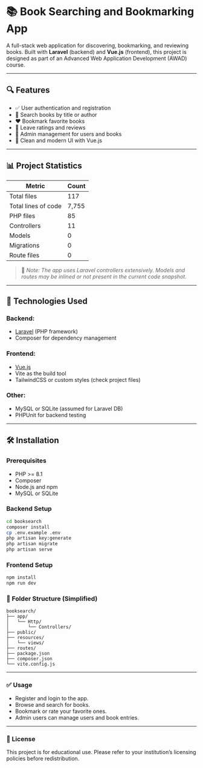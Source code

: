 # 📚 Book Searching and Bookmarking App

A full-stack web application for discovering, bookmarking, and reviewing books. Built with **Laravel** (backend) and **Vue.js** (frontend), this project is designed as part of an Advanced Web Application Development (AWAD) course.

---

## 🔍 Features

- ✅ User authentication and registration
- 🔎 Search books by title or author
- ❤️ Bookmark favorite books
- 🌟 Leave ratings and reviews
- 🧑 Admin management for users and books
- 🎨 Clean and modern UI with Vue.js

---

## 📊 Project Statistics

| Metric                        | Count         |
|------------------------------|---------------|
| Total files                  | 117           |
| Total lines of code          | 7,755         |
| PHP files                    | 85            |
| Controllers                  | 11            |
| Models                       | 0             |
| Migrations                   | 0             |
| Route files                  | 0             |

> 📌 *Note: The app uses Laravel controllers extensively. Models and routes may be inlined or not present in the current code snapshot.*

---

## 🧰 Technologies Used

### Backend:
- [Laravel](https://laravel.com/) (PHP framework)
- Composer for dependency management

### Frontend:
- [Vue.js](https://vuejs.org/)
- Vite as the build tool
- TailwindCSS or custom styles (check project files)

### Other:
- MySQL or SQLite (assumed for Laravel DB)
- PHPUnit for backend testing

---

## 🛠️ Installation

### Prerequisites

- PHP >= 8.1
- Composer
- Node.js and npm
- MySQL or SQLite

### Backend Setup

```bash
cd booksearch
composer install
cp .env.example .env
php artisan key:generate
php artisan migrate
php artisan serve
```

### Frontend Setup

```bash
npm install
npm run dev
```

### 📁 Folder Structure (Simplified)
```
booksearch/
├── app/
│   └── Http/
│       └── Controllers/
├── public/
├── resources/
│   └── views/
├── routes/
├── package.json
├── composer.json
└── vite.config.js
```
---

### ✅ Usage
- Register and login to the app.
- Browse and search for books.
- Bookmark or rate your favorite ones.
- Admin users can manage users and book entries.

--- 

### 📜 License
This project is for educational use. Please refer to your institution’s licensing policies before redistribution.
